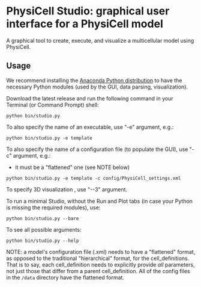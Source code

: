 # PhysiCell Studio: graphical user interface for a PhysiCell model

A graphical tool to create, execute, and visualize a multicellular model using PhysiCell.

## Usage
We recommend installing the [Anaconda Python distribution](https://www.anaconda.com/products/individual) to have the necessary Python modules (used by the GUI, data parsing, visualization). 

Download the latest release and run the following command in your Terminal (or Command Prompt) shell:
```
python bin/studio.py
```

To also specify the name of an executable, use "-e" argument, e.g.:
```
python bin/studio.py -e template 
```

To also specify the name of a configuration file (to populate the GUI), use "-c" argument, e.g.:
* it must be a "flattened" one (see NOTE below)
```
python bin/studio.py -e template -c config/PhysiCell_settings.xml
```

To specify 3D visualization , use "--3" argument.

To run a minimal Studio, without the Run and Plot tabs (in case your Python is missing the required modules), use:
```
python bin/studio.py --bare
```

To see all possible arguments:
```
python bin/studio.py --help
```

NOTE: a model's configuration file (.xml) needs to have a "flattened" format, as opposed to the traditional "hierarchical" format, for the cell_definitions. That is to say, each cell_definition needs to explicitly provide *all* parameters, not just those that differ from a parent cell_definition. All of the config files in the `/data` directory have the flattened format.
